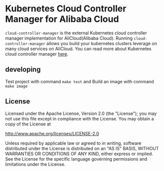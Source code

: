 # Kubernetes Cloud Controller Manager for Alibaba Cloud

`cloud-controller-manager` is the external Kubernetes cloud controller manager implementation for AliCloud(Alibaba Cloud). Running `cloud-controller-manager` allows you build your kubernetes clusters leverage on many cloud services on AliCloud. You can read more about Kubernetes cloud controller manager [here](https://kubernetes.io/docs/tasks/administer-cluster/running-cloud-controller/).

## developing

Test project with command ```make test``` and Build an image with command ```make image```

## License
Licensed under the Apache License, Version 2.0 (the "License"); you may not use this file except in compliance with the License. You may obtain a copy of the License at

http://www.apache.org/licenses/LICENSE-2.0

Unless required by applicable law or agreed to in writing, software distributed under the License is distributed on an "AS IS" BASIS, WITHOUT WARRANTIES OR CONDITIONS OF ANY KIND, either express or implied. See the License for the specific language governing permissions and limitations under the License.
